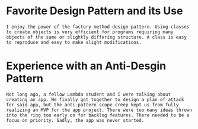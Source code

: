 # Favorite Design Pattern and its Use

    I enjoy the power of the factory method design pattern. Using classes to create objects is very efficient for programs requiring many objects of the same or slightly differing structure. A class is easy to reproduce and easy to make slight modifications.

# Experience with an Anti-Desgin Pattern

    Not long ago, a fellow Lambda student and I were talking about creating an app. We finally got together to design a plan of attack for said app, but the anti-pattern scope creep kept us from fully realizing an MVP for the app project. There were too many ideas thrown into the ring too early on for backlog features. There needed to be a focus on priority. Sadly, the app was never started.

